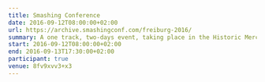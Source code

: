 ```yaml
---
title: Smashing Conference
date: 2016-09-12T08:00:00+02:00
url: https://archive.smashingconf.com/freiburg-2016/
summary: A one track, two-days event, taking place in the Historic Merchants’ Hall, in the lovely old town of Freiburg, Germany.
start: 2016-09-12T08:00:00+02:00
end: 2016-09-13T17:30:00+02:00
participant: true
venue: 8fv9xvv3+x3
---
```

